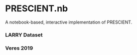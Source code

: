 # PRESCIENT.nb

A notebook-based, interactive implementation of PRESCIENT. 

### LARRY Dataset

### Veres 2019
